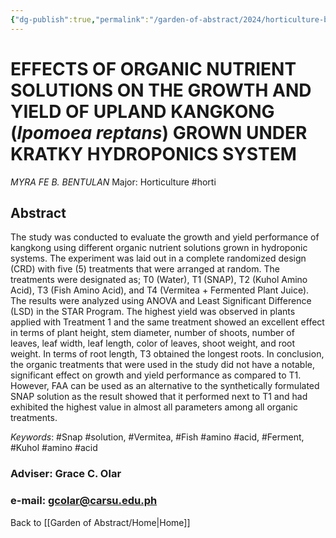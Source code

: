 ```yaml
---
{"dg-publish":true,"permalink":"/garden-of-abstract/2024/horticulture-bentulan/","created":"2024-05-23T16:09:09.004+08:00"}
---
```


# EFFECTS OF ORGANIC NUTRIENT SOLUTIONS ON THE GROWTH AND YIELD OF UPLAND KANGKONG (***Ipomoea reptans***) GROWN UNDER KRATKY HYDROPONICS SYSTEM
*MYRA FE B. BENTULAN*
Major: Horticulture #horti 
## Abstract
The study was conducted to evaluate the growth and yield performance of kangkong using different organic nutrient solutions grown in hydroponic systems. The experiment was laid out in a complete randomized design (CRD) with five (5) treatments that were arranged at random. The treatments were designated as; T0 (Water), T1 (SNAP), T2 (Kuhol Amino Acid), T3 (Fish Amino Acid), and T4 (Vermitea + Fermented Plant Juice). The results were analyzed using ANOVA and Least Significant Difference (LSD) in the STAR Program. The highest yield was observed in plants applied with Treatment 1 and the same treatment showed an excellent effect in terms of plant height, stem diameter, number of shoots, number of leaves, leaf width, leaf length, color of leaves, shoot weight, and root weight. In terms of root length, T3 obtained the longest roots. In conclusion, the organic treatments that were used in the study did not have a notable, significant effect on growth and yield performance as compared to T1. However, FAA can be used as an alternative to the synthetically formulated SNAP solution as the result showed that it performed next to T1 and had exhibited the highest value in almost all parameters among all organic treatments.

*Keywords*: #Snap #solution, #Vermitea, #Fish #amino #acid, #Ferment, #Kuhol #amino #acid

### Adviser: Grace C. Olar
### e-mail: gcolar@carsu.edu.ph

Back to [[Garden of Abstract/Home\|Home]]